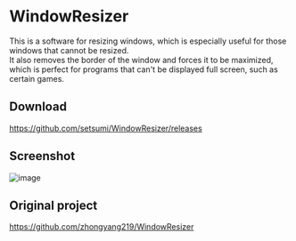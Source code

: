 # WindowResizer

This is a software for resizing windows, which is especially useful for those windows that cannot be resized. <br>
It also removes the border of the window and forces it to be maximized, which is perfect for programs that can't be displayed full screen, such as certain games.

## Download

https://github.com/setsumi/WindowResizer/releases

## Screenshot

![image](https://github.com/setsumi/WindowResizer/assets/5970554/ec9ae827-a2be-4550-823f-b5c251d3e609)

## Original project

https://github.com/zhongyang219/WindowResizer
